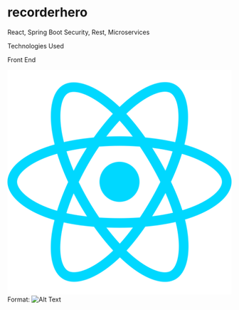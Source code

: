 # recorderhero
React, Spring Boot Security, Rest, Microservices

Technologies Used

Front End

![GitHub Logo](/TechnologiesUsedImages/Reactjs-icon-vector-01.svg)
Format: ![Alt Text](url)
